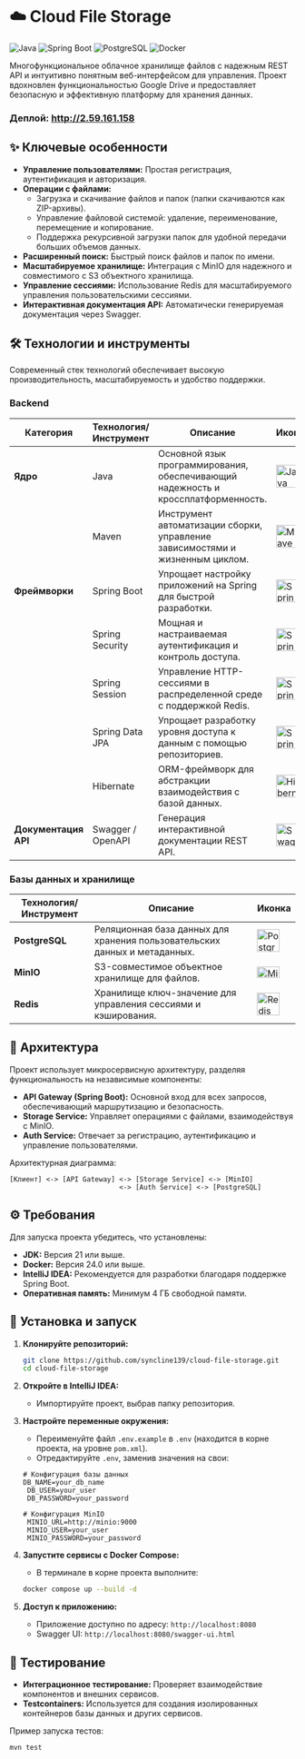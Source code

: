 # ☁️ Cloud File Storage

![Java](https://img.shields.io/badge/Java-21%2B-red.svg?logo=java&logoColor=white)
![Spring Boot](https://img.shields.io/badge/Spring%20Boot-3.x-brightgreen.svg?logo=spring&logoColor=white)
![PostgreSQL](https://img.shields.io/badge/PostgreSQL-16-blue.svg?logo=postgresql&logoColor=white)
![Docker](https://img.shields.io/badge/Docker-24%2B-blue.svg?logo=docker&logoColor=white)

Многофункциональное облачное хранилище файлов с надежным REST API и интуитивно понятным веб-интерфейсом для управления. Проект вдохновлен функциональностью Google Drive и предоставляет безопасную и эффективную платформу для хранения данных.
### Деплой: http://2.59.161.158
## ✨ Ключевые особенности

- **Управление пользователями:** Простая регистрация, аутентификация и авторизация.
- **Операции с файлами:**
    - Загрузка и скачивание файлов и папок (папки скачиваются как ZIP-архивы).
    - Управление файловой системой: удаление, переименование, перемещение и копирование.
    - Поддержка рекурсивной загрузки папок для удобной передачи больших объемов данных.
- **Расширенный поиск:** Быстрый поиск файлов и папок по имени.
- **Масштабируемое хранилище:** Интеграция с MinIO для надежного и совместимого с S3 объектного хранилища.
- **Управление сессиями:** Использование Redis для масштабируемого управления пользовательскими сессиями.
- **Интерактивная документация API:** Автоматически генерируемая документация через Swagger.

## 🛠 Технологии и инструменты

Современный стек технологий обеспечивает высокую производительность, масштабируемость и удобство поддержки.

### Backend

| Категория         | Технология/Инструмент | Описание                                                                 | Иконка                                                                                              |
|-------------------|-----------------------|--------------------------------------------------------------------------|-----------------------------------------------------------------------------------------------------|
| **Ядро**          | Java                  | Основной язык программирования, обеспечивающий надежность и кроссплатформенность. | <img src="https://cdn.jsdelivr.net/gh/devicons/devicon@latest/icons/java/java-original-wordmark.svg" width="40" height="40" alt="Java"/> |
|                   | Maven                 | Инструмент автоматизации сборки, управление зависимостями и жизненным циклом. | <img src="https://cdn.jsdelivr.net/gh/devicons/devicon@latest/icons/maven/maven-original-wordmark.svg" width="40" height="40" alt="Maven"/> |
| **Фреймворки**    | Spring Boot           | Упрощает настройку приложений на Spring для быстрой разработки.           | <img src="https://cdn.jsdelivr.net/gh/devicons/devicon@latest/icons/spring/spring-original-wordmark.svg" width="40" height="40" alt="Spring Boot"/> |
|                   | Spring Security       | Мощная и настраиваемая аутентификация и контроль доступа.                | <img src="https://cdn.jsdelivr.net/gh/devicons/devicon@latest/icons/spring/spring-original-wordmark.svg" width="40" height="40" alt="Spring Security"/> |
|                   | Spring Session        | Управление HTTP-сессиями в распределенной среде с поддержкой Redis.      | <img src="https://cdn.jsdelivr.net/gh/devicons/devicon@latest/icons/spring/spring-original-wordmark.svg" width="40" height="40" alt="Spring Session"/> |
|                   | Spring Data JPA       | Упрощает разработку уровня доступа к данным с помощью репозиториев.      | <img src="https://cdn.jsdelivr.net/gh/devicons/devicon@latest/icons/spring/spring-original-wordmark.svg" width="40" height="40" alt="Spring Data JPA"/> |
|                   | Hibernate             | ORM-фреймворк для абстракции взаимодействия с базой данных.              | <img src="https://cdn.jsdelivr.net/gh/devicons/devicon@latest/icons/hibernate/hibernate-original-wordmark.svg" width="40" height="40" alt="Hibernate"/> |
| **Документация API** | Swagger / OpenAPI   | Генерация интерактивной документации REST API.                           | <img src="https://cdn.jsdelivr.net/gh/devicons/devicon@latest/icons/swagger/swagger-original.svg" width="40" height="40" alt="Swagger"/> |

### Базы данных и хранилище

| Технология/Инструмент | Описание                                                                      | Иконка                                                                                                                                                     |
|-----------------------|-------------------------------------------------------------------------------|------------------------------------------------------------------------------------------------------------------------------------------------------------|
| **PostgreSQL**        | Реляционная база данных для хранения пользовательских данных и метаданных.     | <img src="https://cdn.jsdelivr.net/gh/devicons/devicon@latest/icons/postgresql/postgresql-original-wordmark.svg" width="40" height="40" alt="PostgreSQL"/> |
| **MinIO**             | S3-совместимое объектное хранилище для файлов.                                | <img src="https://github.com/user-attachments/assets/ce6c904c-0f05-4b7f-9766-68bbd8e3a766" width="40" height="20" alt="MinIO"/>                            |
| **Redis**             | Хранилище ключ-значение для управления сессиями и кэширования.                | <img src="https://cdn.jsdelivr.net/gh/devicons/devicon@latest/icons/redis/redis-original-wordmark.svg" width="40" height="40" alt="Redis"/>                |

## 📐 Архитектура

Проект использует микросервисную архитектуру, разделяя функциональность на независимые компоненты:

- **API Gateway (Spring Boot):** Основной вход для всех запросов, обеспечивающий маршрутизацию и безопасность.
- **Storage Service:** Управляет операциями с файлами, взаимодействуя с MinIO.
- **Auth Service:** Отвечает за регистрацию, аутентификацию и управление пользователями.

Архитектурная диаграмма:

```
[Клиент] <-> [API Gateway] <-> [Storage Service] <-> [MinIO]
                           <-> [Auth Service] <-> [PostgreSQL]
```

## ⚙️ Требования

Для запуска проекта убедитесь, что установлены:

- **JDK:** Версия 21 или выше.
- **Docker:** Версия 24.0 или выше.
- **IntelliJ IDEA:** Рекомендуется для разработки благодаря поддержке Spring Boot.
- **Оперативная память:** Минимум 4 ГБ свободной памяти.

## 🚀 Установка и запуск

1. **Клонируйте репозиторий:**
   ```bash
   git clone https://github.com/syncline139/cloud-file-storage.git
   cd cloud-file-storage
   ```

2. **Откройте в IntelliJ IDEA:**
    - Импортируйте проект, выбрав папку репозитория.

3. **Настройте переменные окружения:**
    - Переименуйте файл `.env.example` в `.env` (находится в корне проекта, на уровне `pom.xml`).
    - Отредактируйте `.env`, заменив значения на свои:

   ```properties
   # Конфигурация базы данных
   DB_NAME=your_db_name
    DB_USER=your_user
    DB_PASSWORD=your_password

   # Конфигурация MinIO
    MINIO_URL=http://minio:9000
    MINIO_USER=your_user
    MINIO_PASSWORD=your_password
   ```

4. **Запустите сервисы с Docker Compose:**
    - В терминале в корне проекта выполните:
   ```bash
   docker compose up --build -d
   ```

5. **Доступ к приложению:**
    - Приложение доступно по адресу: `http://localhost:8080`
    - Swagger UI: `http://localhost:8080/swagger-ui.html`

## 🧪 Тестирование

- **Интеграционное тестирование:** Проверяет взаимодействие компонентов и внешних сервисов.
- **Testcontainers:** Используется для создания изолированных контейнеров базы данных и других сервисов.

Пример запуска тестов:
```bash
mvn test
```
